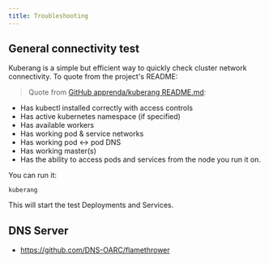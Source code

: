 ```yaml
---
title: Troubleshooting
---
```


## General connectivity test

Kuberang is a simple but efficient way to quickly check cluster network connectivity.
To quote from the project's README:

> Quote from [GitHub apprenda/kuberang README.md](https://github.com/apprenda/kuberang):

- Has kubectl installed correctly with access controls
- Has active kubernetes namespace (if specified)
- Has available workers
- Has working pod & service networks
- Has working pod <-> pod DNS
- Has working master(s)
- Has the ability to access pods and services from the node you run it on.

You can run it:

```console
kuberang
```

This will start the test Deployments and Services.

## DNS Server

- <https://github.com/DNS-OARC/flamethrower>
